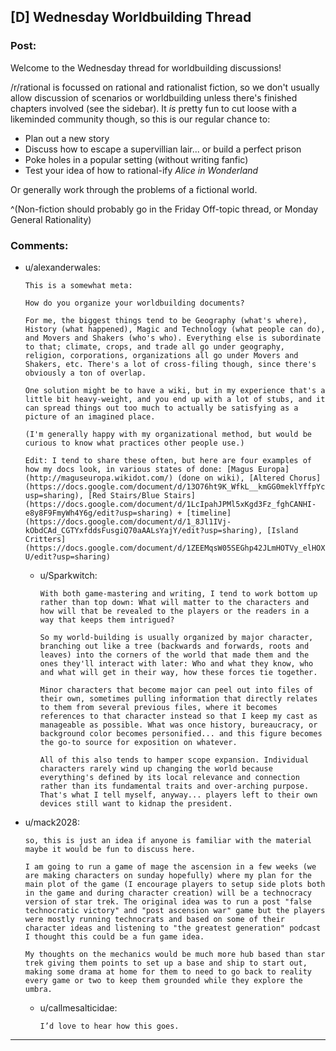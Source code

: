 ## [D] Wednesday Worldbuilding Thread

### Post:

Welcome to the Wednesday thread for worldbuilding discussions!

/r/rational is focussed on rational and rationalist fiction, so we don't usually allow discussion of scenarios or worldbuilding unless there's finished chapters involved (see the sidebar).  It *is* pretty fun to cut loose with a likeminded community though, so this is our regular chance to:

* Plan out a new story
* Discuss how to escape a supervillian lair... or build a perfect prison
* Poke holes in a popular setting (without writing fanfic)
* Test your idea of how to rational-ify *Alice in Wonderland*

Or generally work through the problems of a fictional world.

^(Non-fiction should probably go in the Friday Off-topic thread, or Monday General Rationality)


### Comments:

- u/alexanderwales:
  ```
  This is a somewhat meta:

  How do you organize your worldbuilding documents?

  For me, the biggest things tend to be Geography (what's where), History (what happened), Magic and Technology (what people can do), and Movers and Shakers (who's who). Everything else is subordinate to that; climate, crops, and trade all go under geography, religion, corporations, organizations all go under Movers and Shakers, etc. There's a lot of cross-filing though, since there's obviously a ton of overlap.

  One solution might be to have a wiki, but in my experience that's a little bit heavy-weight, and you end up with a lot of stubs, and it can spread things out too much to actually be satisfying as a picture of an imagined place.

  (I'm generally happy with my organizational method, but would be curious to know what practices other people use.)

  Edit: I tend to share these often, but here are four examples of how my docs look, in various states of done: [Magus Europa](http://maguseuropa.wikidot.com/) (done on wiki), [Altered Chorus](https://docs.google.com/document/d/13O76ht9K_WfkL__kmGG0meklYffpYcDsJqlFBNADxmc/edit?usp=sharing), [Red Stairs/Blue Stairs](https://docs.google.com/document/d/1LcIpahJPMl5xKgd3Fz_fghCANHI-e8y8F9FmyWh4Y6g/edit?usp=sharing) + [timeline](https://docs.google.com/document/d/1_8Jl1IVj-kObdCAd_CGTYxfddsFusgiQ70aAALsYajY/edit?usp=sharing), [Island Critters](https://docs.google.com/document/d/1ZEEMqsW05SEGhp42JLmHOTVy_elHOXIXGJfpKbvqH-U/edit?usp=sharing)
  ```

  - u/Sparkwitch:
    ```
    With both game-mastering and writing, I tend to work bottom up rather than top down: What will matter to the characters and how will that be revealed to the players or the readers in a way that keeps them intrigued?

    So my world-building is usually organized by major character, branching out like a tree (backwards and forwards, roots and leaves) into the corners of the world that made them and the ones they'll interact with later: Who and what they know, who and what will get in their way, how these forces tie together.

    Minor characters that become major can peel out into files of their own, sometimes pulling information that directly relates to them from several previous files, where it becomes references to that character instead so that I keep my cast as manageable as possible. What was once history, bureaucracy, or background color becomes personified... and this figure becomes the go-to source for exposition on whatever. 

    All of this also tends to hamper scope expansion. Individual characters rarely wind up changing the world because everything's defined by its local relevance and connection rather than its fundamental traits and over-arching purpose. That's what I tell myself, anyway... players left to their own devices still want to kidnap the president.
    ```

- u/mack2028:
  ```
  so, this is just an idea if anyone is familiar with the material maybe it would be fun to discuss here. 

  I am going to run a game of mage the ascension in a few weeks (we are making characters on sunday hopefully) where my plan for the main plot of the game (I encourage players to setup side plots both in the game and during character creation) will be a technocracy version of star trek. The original idea was to run a post "false technocratic victory" and "post ascension war" game but the players were mostly running technocrats and based on some of their character ideas and listening to "the greatest generation" podcast I thought this could be a fun game idea. 

  My thoughts on the mechanics would be much more hub based than star trek giving them points to set up a base and ship to start out, making some drama at home for them to need to go back to reality every game or two to keep them grounded while they explore the umbra.
  ```

  - u/callmesalticidae:
    ```
    I’d love to hear how this goes.
    ```

---

